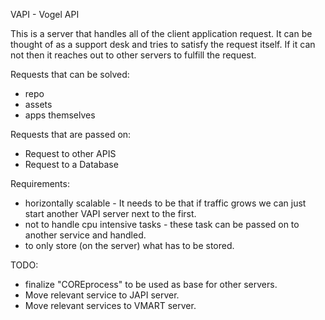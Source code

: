 VAPI - Vogel API

This is a server that handles all of the client application request. It can be thought of as a support desk and tries to satisfy the request itself. If it can not then it reaches out to other servers to fulfill the request.

Requests that can be solved:
- repo
- assets
- apps themselves

Requests that are passed on:
- Request to other APIS
- Request to a Database


Requirements:

- horizontally scalable - It needs to be that if traffic grows we can just start another VAPI server next to the first.
- not to handle cpu intensive tasks - these task can be passed on to another service and handled.
- to only store (on the server) what has to be stored.



TODO:
- finalize "COREprocess" to be used as base for other servers.
- Move relevant service to JAPI server.
- Move relevant services to VMART server.
